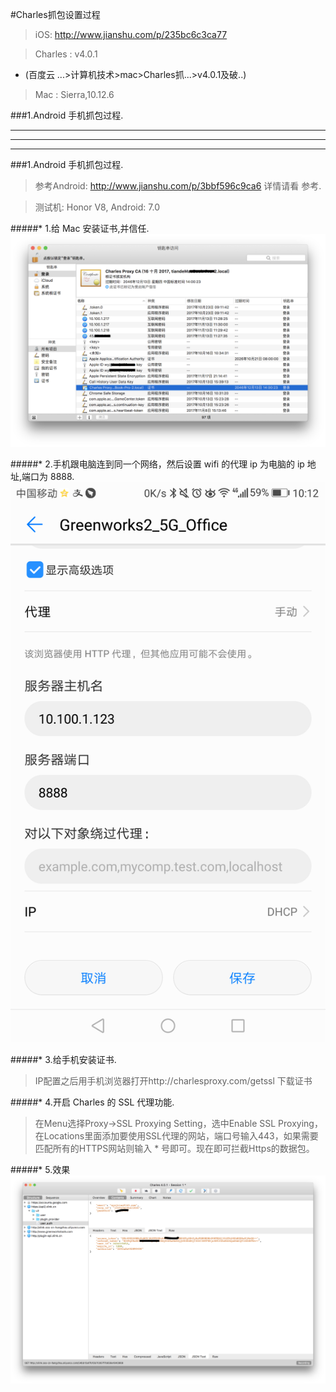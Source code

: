 #Charles抓包设置过程

>iOS: http://www.jianshu.com/p/235bc6c3ca77

>Charles : v4.0.1 
* (百度云  ...>计算机技术>mac>Charles抓...>v4.0.1及破..)
>Mac : Sierra,10.12.6


###1.Android 手机抓包过程.


***
***
***

###1.Android 手机抓包过程.
>参考Android: http://www.jianshu.com/p/3bbf596c9ca6
>详情请看 参考.

>测试机:
 Honor V8,
Android: 7.0

#####* 1.给 Mac 安装证书,并信任.
![](/assets/ScreenShot2017-11-21_10.16.45.png)

#####* 2.手机跟电脑连到同一个网络，然后设置 wifi 的代理 ip 为电脑的 ip 地址,端口为 8888.
![](/assets/1061511230387_.pic_hd.jpg)

#####* 3.给手机安装证书.
>IP配置之后用手机浏览器打开http://charlesproxy.com/getssl 下载证书

#####* 4.开启 Charles 的 SSL 代理功能.
>在Menu选择Proxy->SSL Proxying Setting，选中Enable SSL Proxying，在Locations里面添加要使用SSL代理的网站，端口号输入443，如果需要匹配所有的HTTPS网站则输入 * 号即可。现在即可拦截Https的数据包。

#####* 5.效果
![](/assets/2421511229695_.pic_hd.png)


